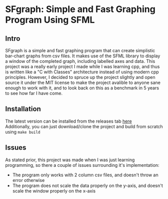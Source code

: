# SFgraph: Simple and Fast Graphing Program Using SFML
## Intro
SFgraph is a simple and fast graphing program that can create simplistic bar-chart graphs from csv files.
It makes use of the SFML library to display a window of the completed graph, including labelled axes and data.
This project was a really early project I made while I was learning cpp, and thus is written like a "C with Classes"
architecture instead of using modern cpp principles. However, I decided to spruce up the project slightly and open source it 
under the MIT license to make the project avalible to anyone sane enough to work with it, and to look back on this as a benchmark
in 5 years to see how far I have come.

## Installation
The latest version can be installed from the releases tab [here](https://github.com/elcosas/SFgraph/releases/tag/v0.1.0)\
Additionally, you can just download/clone the project and build from scratch using
`make build`

## Issues
As stated prior, this project was made when I was just learning programming, so there a couple of issues surrounding it's implementation:
- The program only works with 2 column csv files, and doesn't throw an error otherwise
- The program does not scale the data properly on the y-axis, and doesn't scale the window properly on the x-axis
